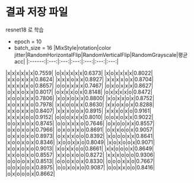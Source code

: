 # 결과 저장 파일 

resnet18 로 학습



* epoch = 10
* batch_size = 16
|MixStyle|rotation|color jitter|RandomHorizontalFlip|RandomVerticalFlip|RandomGrayscale|평균 acc|
|:------:|:---:|:---:|:---:|:---:|:---:|:---:|

|x|x|x|x|x|x|0.7559|
|o|x|x|x|x|x|0.6373|
|x|o|x|x|x|x|0.8022|
|x|x|o|x|x|x|0.8624|
|x|x|x|o|x|x|0.8927|
|x|x|x|x|o|x|0.8704|
|x|x|x|x|x|o|0.8657|
|o|o|x|x|x|x|0.7467|
|o|x|o|x|x|x|0.8627|
|o|x|x|o|x|x|0.8017|
|o|x|x|x|o|x|0.8148|
|o|x|x|x|x|o|0.8472|
|x|o|o|x|x|x|0.7806|
|x|o|x|o|x|x|0.8800|
|x|o|x|x|o|x|0.8752|
|x|o|x|x|x|o|0.7978|
|x|x|o|o|x|x|0.8630|
|x|x|o|x|o|x|0.8288|
|x|x|o|x|x|o|0.8407|
|x|x|x|o|o|x|0.8915|
|x|x|x|o|x|o|0.9161|
|x|x|x|x|o|o|0.9152|
|o|o|o|x|x|x|0.8010|
|o|o|x|o|x|x|0.9022|
|o|o|x|x|o|x|0.8745|
|o|o|x|x|x|o|0.7646|
|o|x|o|o|x|x|0.8557|
|o|x|o|x|o|x|0.7966|
|o|x|o|x|x|o|0.8691|
|o|x|x|o|o|x|0.9057|
|o|x|x|o|x|o|0.8973|
|o|x|x|x|o|o|0.8392|
|x|o|o|o|x|x|0.8641|
|x|o|o|x|o|x|0.8346|
|x|o|o|x|x|o|0.8049|
|x|o|x|o|o|x|0.9071|
|x|o|x|o|x|o|0.9013|
|x|o|x|x|o|o|0.8661|
|x|x|o|o|o|x|0.8649|
|x|x|o|o|x|o|0.8557|
|x|x|o|x|o|o|0.8272|
|x|x|x|o|o|o|0.9306|
|o|o|o|o|x|x|0.8513|
|o|o|o|x|o|x|0.8330|
|o|o|o|x|x|o|0.7667|
|o|o|x|o|o|x|0.8975|
|o|o|x|o|x|o|0.9087|
|o|o|x|x|o|o|0.8416|
|o|x|o|o|o|x|0.8662|




